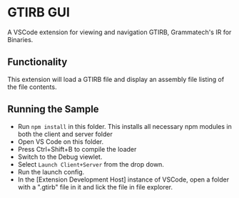 # GTIRB GUI

A VSCode extension for viewing and navigation GTIRB, Grammatech's IR for Binaries.

## Functionality

This extension will load a GTIRB file and display an assembly file listing of the file contents.

## Running the Sample

- Run `npm install` in this folder. This installs all necessary npm modules in both the client and server folder
- Open VS Code on this folder.
- Press Ctrl+Shift+B to compile the loader
- Switch to the Debug viewlet.
- Select `Launch Client+Server` from the drop down.
- Run the launch config.
- In the [Extension Development Host] instance of VSCode, open a folder with a ".gtirb" file in it and lick the file in file explorer.
